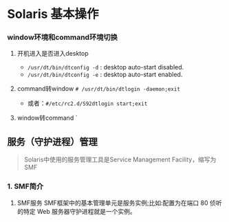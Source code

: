 # Solaris 基本操作


### window环境和command环境切换  
1. 开机进入是否进入desktop  
	+ `/usr/dt/bin/dtconfig -d` : desktop auto-start disabled.  
	+ `/usr/dt/bin/dtconfig -e` : desktop auto-start enabled.

2. command转window
`# /usr/dt/bin/dtlogin -daemon;exit`  
	+ 或者：`#/etc/rc2.d/S92dtlogin start;exit`  

3. window转command
`
## 服务（守护进程）管理
> Solaris中使用的服务管理工具是Service Management Facility，缩写为SMF  

### 1. SMF简介
1. SMF服务
SMF框架中的基本管理单元是服务实例;比如:配置为在端口 80 侦听的特定 Web 服务器守护进程就是一个实例。  